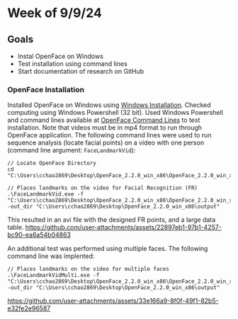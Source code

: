 
# Week of 9/9/24
## Goals
- Instal OpenFace on Windows
- Test installation using command lines
- Start documentation of research on GitHub

### OpenFace Installation
Installed OpenFace on Windows using [Windows Installation](https://github.com/TadasBaltrusaitis/OpenFace/wiki/Windows-Installation). Checked computing using Windows Powershell (32 bit). Used Windows Powershell and command lines available at [OpenFace Command Lines](https://github.com/TadasBaltrusaitis/OpenFace/wiki/Command-line-arguments) to test installation.
Note that videos must be in mp4 format to run through OpenFace application. The following command lines were used to run sequence analysis (locate facial points) on a video with one person (command line argument: ```FaceLandmarkVid```): 

```
// Locate OpenFace Directory
cd "C:\Users\cchao2869\Desktop\OpenFace_2.2.0_win_x86\OpenFace_2.2.0_win_x86"

// Places landmarks on the video for Facial Recognition (FR) 
.\FaceLandmarkVid.exe -f "C:\Users\cchao2869\Desktop\OpenFace_2.2.0_win_x86\OpenFace_2.2.0_win_x86\example_video.mp4" -out_dir "C:\Users\cchao2869\Desktop\OpenFace_2.2.0_win_x86\output"

```

This resulted in an avi file with the designed FR points, and a large data table. 
https://github.com/user-attachments/assets/22897eb1-97b1-4257-bc90-ea6a54b04863

An additional test was performed using multiple faces. The following command line was implented: 

```
// Places landmarks on the video for multiple faces
.\FaceLandmarkVidMulti.exe -f "C:\Users\cchao2869\Desktop\OpenFace_2.2.0_win_x86\OpenFace_2.2.0_win_x86\example_video3.mp4" -out_dir "C:\Users\cchao2869\Desktop\OpenFace_2.2.0_win_x86\output"
```

https://github.com/user-attachments/assets/33e166a9-8f0f-49f1-82b5-e32fe2e96587




